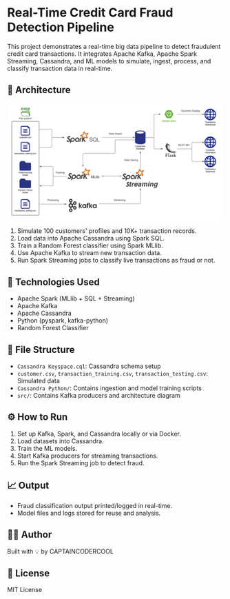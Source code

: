 # Real-Time Credit Card Fraud Detection Pipeline

This project demonstrates a real-time big data pipeline to detect fraudulent credit card transactions. It integrates Apache Kafka, Apache Spark Streaming, Cassandra, and ML models to simulate, ingest, process, and classify transaction data in real-time.

## 🚀 Architecture

![architecture](./src/architecture.png)

1. Simulate 100 customers' profiles and 10K+ transaction records.
2. Load data into Apache Cassandra using Spark SQL.
3. Train a Random Forest classifier using Spark MLlib.
4. Use Apache Kafka to stream new transaction data.
5. Run Spark Streaming jobs to classify live transactions as fraud or not.

## 🧠 Technologies Used

- Apache Spark (MLlib + SQL + Streaming)
- Apache Kafka
- Apache Cassandra
- Python (pyspark, kafka-python)
- Random Forest Classifier

## 📂 File Structure

- `Cassandra Keyspace.cql`: Cassandra schema setup
- `customer.csv`, `transaction_training.csv`, `transaction_testing.csv`: Simulated data
- `Cassandra Python/`: Contains ingestion and model training scripts
- `src/`: Contains Kafka producers and architecture diagram

## ⚙️ How to Run

1. Set up Kafka, Spark, and Cassandra locally or via Docker.
2. Load datasets into Cassandra.
3. Train the ML models.
4. Start Kafka producers for streaming transactions.
5. Run the Spark Streaming job to detect fraud.

## 📈 Output

- Fraud classification output printed/logged in real-time.
- Model files and logs stored for reuse and analysis.

## 🧑‍💻 Author

Built with 💡 by CAPTAINCODERCOOL

## 📄 License

MIT License
